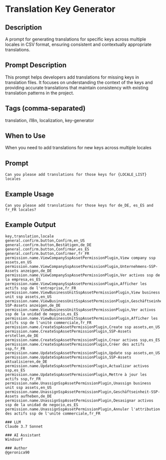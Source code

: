 # Translation Key Generator

## Description

A prompt for generating translations for specific keys across multiple locales in CSV format, ensuring consistent and contextually appropriate translations.

## Prompt Description

This prompt helps developers add translations for missing keys in translation files. It focuses on understanding the context of the keys and providing accurate translations that maintain consistency with existing translation patterns in the project.

## Tags (comma-separated)
translation, i18n, localization, key-generator

## When to Use

When you need to add translations for new keys across multiple locales

## Prompt

```text
Can you please add translations for those keys for {LOCALE_LIST} locales
```

## Example Usage

```text
Can you please add translations for those keys for de_DE, es_ES and fr_FR locales?
```

## Example Output

```csv
key,translation,locale
general.confirm.button,Confirm,en_US
general.confirm.button,Bestätigen,de_DE
general.confirm.button,Confirmar,es_ES
general.confirm.button,Confirmer,fr_FR
permission.name.ViewCompanySspAssetPermissionPlugin,View company ssp assets,en_US
permission.name.ViewCompanySspAssetPermissionPlugin,Unternehmens-SSP-Assets anzeigen,de_DE
permission.name.ViewCompanySspAssetPermissionPlugin,Ver activos ssp de la empresa,es_ES
permission.name.ViewCompanySspAssetPermissionPlugin,Afficher les actifs ssp de l'entreprise,fr_FR
permission.name.ViewBusinessUnitSspAssetPermissionPlugin,View business unit ssp assets,en_US
permission.name.ViewBusinessUnitSspAssetPermissionPlugin,Geschäftseinheit-SSP-Assets anzeigen,de_DE
permission.name.ViewBusinessUnitSspAssetPermissionPlugin,Ver activos ssp de la unidad de negocio,es_ES
permission.name.ViewBusinessUnitSspAssetPermissionPlugin,Afficher les actifs ssp de l'unité commerciale,fr_FR
permission.name.CreateSspAssetPermissionPlugin,Create ssp assets,en_US
permission.name.CreateSspAssetPermissionPlugin,SSP-Assets erstellen,de_DE
permission.name.CreateSspAssetPermissionPlugin,Crear activos ssp,es_ES
permission.name.CreateSspAssetPermissionPlugin,Créer des actifs ssp,fr_FR
permission.name.UpdateSspAssetPermissionPlugin,Update ssp assets,en_US
permission.name.UpdateSspAssetPermissionPlugin,SSP-Assets aktualisieren,de_DE
permission.name.UpdateSspAssetPermissionPlugin,Actualizar activos ssp,es_ES
permission.name.UpdateSspAssetPermissionPlugin,Mettre à jour les actifs ssp,fr_FR
permission.name.UnassignSspAssetPermissionPlugin,Unassign business unit ssp assets,en_US
permission.name.UnassignSspAssetPermissionPlugin,Geschäftseinheit-SSP-Assets aufheben,de_DE
permission.name.UnassignSspAssetPermissionPlugin,Desasignar activos ssp de la unidad de negocio,es_ES
permission.name.UnassignSspAssetPermissionPlugin,Annuler l'attribution des actifs ssp de l'unité commerciale,fr_FR

### LLM
Claude 3.7 Sonnet

### AI Assistant
Windsurf

### Author
@geronica90
